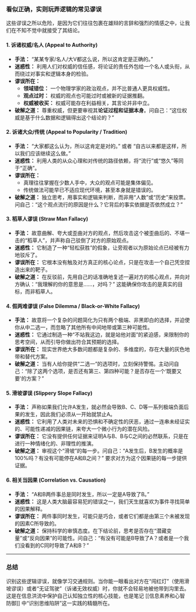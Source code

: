 
### **看似正确，实则玩弄逻辑的常见谬误**

这些谬误之所以危险，是因为它们往往包裹在雄辩的言辞和强烈的情感之中，让我们在不知不觉中就接受了其结论。

#### **1. 诉诸权威/名人 (Appeal to Authority)**

*   **手法：** “某某专家/名人/大V都这么说，所以这肯定是正确的。”
*   **迷惑性：** 利用人们对权威的信任感，将论证的责任外包给一个名人或头衔，从而绕过对事实和逻辑本身的检验。
*   **谬误所在：**
    *   **领域错位：** 一个物理学家的政治观点，并不比普通人更具权威性。
    *   **观点过时：** 权威的观点也可能过时或被新的证据推翻。
    *   **权威被收买：** 权威可能存在利益相关，其言论并非中立。
*   **破解之道：** 尊重权威，但更要审视其**论证过程和证据本身**。问自己：“这位权威是基于什么数据和逻辑得出这个结论的？”

#### **2. 诉诸大众/传统 (Appeal to Popularity / Tradition)**

*   **手法：** “大家都这么认为，所以这肯定是对的。” 或者 “自古以来都是这样，所以我们应该继续这么做。”
*   **迷惑性：** 利用人类的从众心理和对传统的路径依赖，将“流行”或“悠久”等同于“正确”。
*   **谬误所在：**
    *   真理往往掌握在少数人手中，大众的观点可能是集体偏见。
    *   传统做法可能早已不适应现代环境，甚至本身就是错误的。
*   **破解之道：** 独立思考，用事实和逻辑来判断，而非用“人数”或“历史”来投票。问自己：“这个观点流行的原因是什么？它背后的事实依据是否依然成立？”

#### **3. 稻草人谬误 (Straw Man Fallacy)**

*   **手法：** 故意曲解、夸大或歪曲对方的观点，然后攻击这个被歪曲后的、不堪一击的“稻草人”，并声称自己驳倒了对方的原始观点。
*   **迷惑性：** 它制造了一种“轻松获胜”的假象，让旁观者以为原始论点已经被有力地驳斥了。
*   **谬误所在：** 它根本没有触及对方真正的核心论点，只是在攻击一个自己凭空捏造出来的靶子。
*   **破解之道：** 在反驳前，先用自己的话准确地复述一遍对方的核心观点，并向对方确认：“我理解的你的意思是……，对吗？” 这能确保你攻击的是真实的目标，而非稻草人。

#### **4. 假两难谬误 (False Dilemma / Black-or-White Fallacy)**

*   **手法：** 故意将一个复杂的问题简化为只有两个极端、非黑即白的选择，并迫使你从中二选一，而忽略了其他所有中间地带或第三种可能性。
*   **迷惑性：** 它通过制造一种“不站我这边，就是站他对面”的紧迫感，来限制你的思考空间，从而引导你做出符合其预期的选择。
*   **谬误所在：** 现实世界绝大多数问题都是复杂的、多维度的，存在大量的灰色地带和替代方案。
*   **破解之道：** 当有人给你提供“二选一”的选项时，立刻保持警惕。主动问自己：“除了这两个选项，是否还有第三、第四种可能？是否存在一个‘既要又要’的方案？”

#### **5. 滑坡谬误 (Slippery Slope Fallacy)**

*   **手法：** 声称如果我们允许A发生，就必然会导致B、C、D等一系列极端负面后果的发生，因此我们必须从一开始就禁止A。
*   **迷惑性：** 它利用了人类对未来的恐惧和不确定性的厌恶，通过一连串未经证实的、可能性递减的因果链，来夸大一个微小行为的潜在风险。
*   **谬误所在：** 它没有提供任何证据来证明A与B、B与C之间的必然联系，只是在进行一种情绪化的、非理性的推演。
*   **破解之道：** 审视这个“滑坡”的每一步。问自己：“A发生后，B发生的概率是100%吗？有没有可能停在A和B之间？” 要求对方为这个因果链的每一步提供证据。

#### **6. 相关当因果 (Correlation vs. Causation)**

*   **手法：** “A和B两件事总是同时发生，所以一定是A导致了B。”
*   **迷惑性：** 这是人类大脑最容易犯的错误之一，我们天生就喜欢为事件寻找简单的因果解释。
*   **谬误所在：** 两件事同时发生，可能只是巧合，或者它们都是由第三个未被发现的因素C所导致的。
*   **破解之道：** 保持科学的审慎态度。在下结论前，思考是否存在“潜藏变量”或“反向因果”的可能性。问自己：“有没有可能是B导致了A？或者是一个我们没看到的C同时导致了A和B？”

---

### **总结**

识别这些逻辑谬误，就像学习交通规则。当你能一眼看出对方在“闯红灯”（使用滑坡谬误）或者“无证驾驶”（诉诸无效权威）时，你就不会轻易地被他带到沟里去。这是在信息洪流中保护自己认知独立性的核心技能，也是笔记 [[信息素养和心智防御]] 中“识别思维陷阱”这一实践的精髓所在。